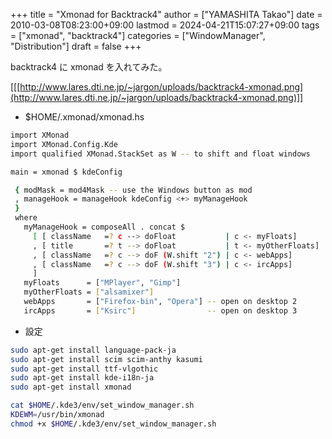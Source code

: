 +++
title = "Xmonad for Backtrack4"
author = ["YAMASHITA Takao"]
date = 2010-03-08T08:23:00+09:00
lastmod = 2024-04-21T15:07:27+09:00
tags = ["xmonad", "backtrack4"]
categories = ["WindowManager", "Distribution"]
draft = false
+++

backtrack4 に xmonad を入れてみた。

[[[http://www.lares.dti.ne.jp/~jargon/uploads/backtrack4-xmonad.png](http://www.lares.dti.ne.jp/~jargon/uploads/backtrack4-xmonad.png)]]

-   $HOME/.xmonad/xmonad.hs

<!--listend-->

```sh
import XMonad
import XMonad.Config.Kde
import qualified XMonad.StackSet as W -- to shift and float windows

main = xmonad $ kdeConfig

 { modMask = mod4Mask -- use the Windows button as mod
 , manageHook = manageHook kdeConfig <+> myManageHook
 }
 where
   myManageHook = composeAll . concat $
     [ [ className   =? c --> doFloat           | c <- myFloats]
     , [ title       =? t --> doFloat           | t <- myOtherFloats]
     , [ className   =? c --> doF (W.shift "2") | c <- webApps]
     , [ className   =? c --> doF (W.shift "3") | c <- ircApps]
     ]
   myFloats      = ["MPlayer", "Gimp"]
   myOtherFloats = ["alsamixer"]
   webApps       = ["Firefox-bin", "Opera"] -- open on desktop 2
   ircApps       = ["Ksirc"]                -- open on desktop 3
```

-   設定

<!--listend-->

```sh
sudo apt-get install language-pack-ja
sudo apt-get install scim scim-anthy kasumi
sudo apt-get install ttf-vlgothic
sudo apt-get install kde-i18n-ja
sudo apt-get install xmonad

cat $HOME/.kde3/env/set_window_manager.sh
KDEWM=/usr/bin/xmonad
chmod +x $HOME/.kde3/env/set_window_manager.sh
```
